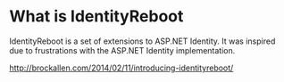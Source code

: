 # What is IdentityReboot

IdentityReboot is a set of extensions to ASP.NET Identity. It was inspired due to frustrations with the ASP.NET Identity implementation.

http://brockallen.com/2014/02/11/introducing-identityreboot/

